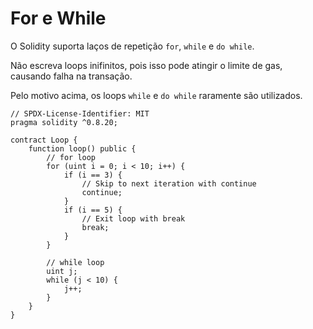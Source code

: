 # For e While

O Solidity suporta laços de repetição `for`, `while` e `do while`.

Não escreva loops inifinitos, pois isso pode atingir o limite de gas, causando falha na transação.

Pelo motivo acima, os loops `while` e `do while` raramente são utilizados.

```solidity
// SPDX-License-Identifier: MIT
pragma solidity ^0.8.20;

contract Loop {
    function loop() public {
        // for loop
        for (uint i = 0; i < 10; i++) {
            if (i == 3) {
                // Skip to next iteration with continue
                continue;
            }
            if (i == 5) {
                // Exit loop with break
                break;
            }
        }

        // while loop
        uint j;
        while (j < 10) {
            j++;
        }
    }
}
```